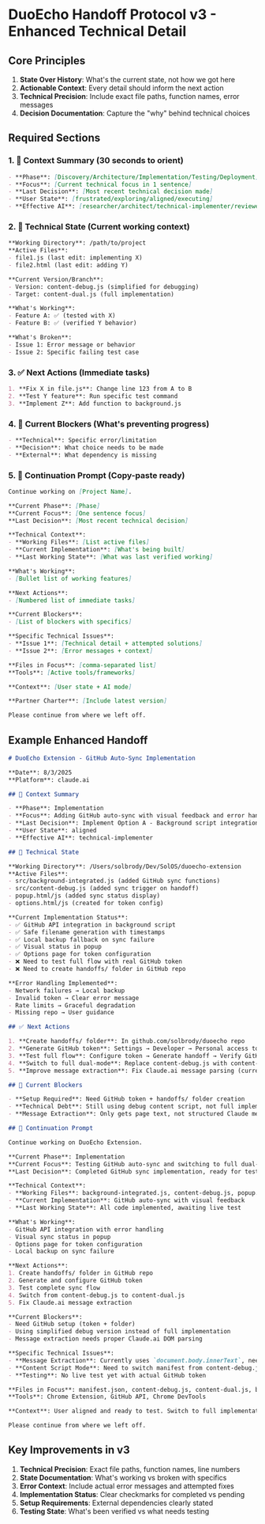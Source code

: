 # DuoEcho Handoff Protocol v3 - Enhanced Technical Detail

## Core Principles

1. **State Over History**: What's the current state, not how we got here
2. **Actionable Context**: Every detail should inform the next action
3. **Technical Precision**: Include exact file paths, function names, error messages
4. **Decision Documentation**: Capture the "why" behind technical choices

## Required Sections

### 1. 🎯 Context Summary (30 seconds to orient)
```markdown
- **Phase**: [Discovery/Architecture/Implementation/Testing/Deployment]
- **Focus**: [Current technical focus in 1 sentence]
- **Last Decision**: [Most recent technical decision made]
- **User State**: [frustrated/exploring/aligned/executing]
- **Effective AI**: [researcher/architect/technical-implementer/reviewer]
```

### 2. 📍 Technical State (Current working context)
```markdown
**Working Directory**: /path/to/project
**Active Files**: 
- file1.js (last edit: implementing X)
- file2.html (last edit: adding Y)

**Current Version/Branch**: 
- Version: content-debug.js (simplified for debugging)
- Target: content-dual.js (full implementation)

**What's Working**:
- Feature A: ✅ (tested with X)
- Feature B: ✅ (verified Y behavior)

**What's Broken**:
- Issue 1: Error message or behavior
- Issue 2: Specific failing test case
```

### 3. ✅ Next Actions (Immediate tasks)
```markdown
1. **Fix X in file.js**: Change line 123 from A to B
2. **Test Y feature**: Run specific test command
3. **Implement Z**: Add function to background.js
```

### 4. 🚧 Current Blockers (What's preventing progress)
```markdown
- **Technical**: Specific error/limitation
- **Decision**: What choice needs to be made
- **External**: What dependency is missing
```

### 5. 🔄 Continuation Prompt (Copy-paste ready)
```markdown
Continue working on [Project Name].

**Current Phase**: [Phase]
**Current Focus**: [One sentence focus]
**Last Decision**: [Most recent technical decision]

**Technical Context**:
- **Working Files**: [List active files]
- **Current Implementation**: [What's being built]
- **Last Working State**: [What was last verified working]

**What's Working**:
- [Bullet list of working features]

**Next Actions**:
- [Numbered list of immediate tasks]

**Current Blockers**:
- [List of blockers with specifics]

**Specific Technical Issues**:
- **Issue 1**: [Technical detail + attempted solutions]
- **Issue 2**: [Error messages + context]

**Files in Focus**: [comma-separated list]
**Tools**: [Active tools/frameworks]

**Context**: [User state + AI mode]

**Partner Charter**: [Include latest version]

Please continue from where we left off.
```

## Example Enhanced Handoff

```markdown
# DuoEcho Extension - GitHub Auto-Sync Implementation

**Date**: 8/3/2025
**Platform**: claude.ai

## 🎯 Context Summary

- **Phase**: Implementation
- **Focus**: Adding GitHub auto-sync with visual feedback and error handling
- **Last Decision**: Implement Option A - Background script integration with enhanced safety
- **User State**: aligned
- **Effective AI**: technical-implementer

## 📍 Technical State

**Working Directory**: /Users/solbrody/Dev/SolOS/duoecho-extension
**Active Files**: 
- src/background-integrated.js (added GitHub sync functions)
- src/content-debug.js (added sync trigger on handoff)
- popup.html/js (added sync status display)
- options.html/js (created for token config)

**Current Implementation Status**:
- ✅ GitHub API integration in background script
- ✅ Safe filename generation with timestamps
- ✅ Local backup fallback on sync failure
- ✅ Visual status in popup
- ✅ Options page for token configuration
- ❌ Need to test full flow with real GitHub token
- ❌ Need to create handoffs/ folder in GitHub repo

**Error Handling Implemented**:
- Network failures → Local backup
- Invalid token → Clear error message
- Rate limits → Graceful degradation
- Missing repo → User guidance

## ✅ Next Actions

1. **Create handoffs/ folder**: In github.com/solbrody/duoecho repo
2. **Generate GitHub token**: Settings → Developer → Personal access tokens → repo scope
3. **Test full flow**: Configure token → Generate handoff → Verify GitHub sync
4. **Switch to full dual-mode**: Replace content-debug.js with content-dual.js in manifest
5. **Improve message extraction**: Fix Claude.ai message parsing (currently using innerText)

## 🚧 Current Blockers

- **Setup Required**: Need GitHub token + handoffs/ folder creation
- **Technical Debt**: Still using debug content script, not full implementation
- **Message Extraction**: Only gets page text, not structured Claude messages

## 🔄 Continuation Prompt

Continue working on DuoEcho Extension.

**Current Phase**: Implementation
**Current Focus**: Testing GitHub auto-sync and switching to full dual-mode
**Last Decision**: Completed GitHub sync implementation, ready for testing

**Technical Context**:
- **Working Files**: background-integrated.js, content-debug.js, popup.js, options.html
- **Current Implementation**: GitHub auto-sync with visual feedback
- **Last Working State**: All code implemented, awaiting live test

**What's Working**:
- GitHub API integration with error handling
- Visual sync status in popup
- Options page for token configuration
- Local backup on sync failure

**Next Actions**:
1. Create handoffs/ folder in GitHub repo
2. Generate and configure GitHub token
3. Test complete sync flow
4. Switch from content-debug.js to content-dual.js
5. Fix Claude.ai message extraction

**Current Blockers**:
- Need GitHub setup (token + folder)
- Using simplified debug version instead of full implementation
- Message extraction needs proper Claude.ai DOM parsing

**Specific Technical Issues**:
- **Message Extraction**: Currently uses `document.body.innerText`, needs to parse Claude's message structure
- **Content Script Mode**: Need to switch manifest from content-debug.js to content-dual.js
- **Testing**: No live test yet with actual GitHub token

**Files in Focus**: manifest.json, content-debug.js, content-dual.js, background-integrated.js
**Tools**: Chrome Extension, GitHub API, Chrome DevTools

**Context**: User aligned and ready to test. Switch to full implementation after verification.

Please continue from where we left off.
```

## Key Improvements in v3

1. **Technical Precision**: Exact file paths, function names, line numbers
2. **State Documentation**: What's working vs broken with specifics
3. **Error Context**: Include actual error messages and attempted fixes
4. **Implementation Status**: Clear checkmarks for completed vs pending
5. **Setup Requirements**: External dependencies clearly stated
6. **Testing State**: What's been verified vs what needs testing
```
